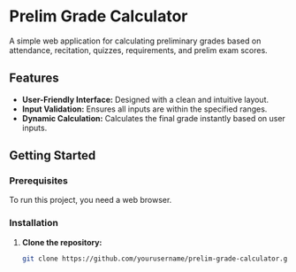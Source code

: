 # Prelim Grade Calculator

A simple web application for calculating preliminary grades based on attendance, recitation, quizzes, requirements, and prelim exam scores.

## Features

- **User-Friendly Interface:** Designed with a clean and intuitive layout.
- **Input Validation:** Ensures all inputs are within the specified ranges.
- **Dynamic Calculation:** Calculates the final grade instantly based on user inputs.

## Getting Started

### Prerequisites

To run this project, you need a web browser.

### Installation

1. **Clone the repository:**

   ```bash
   git clone https://github.com/yourusername/prelim-grade-calculator.git
